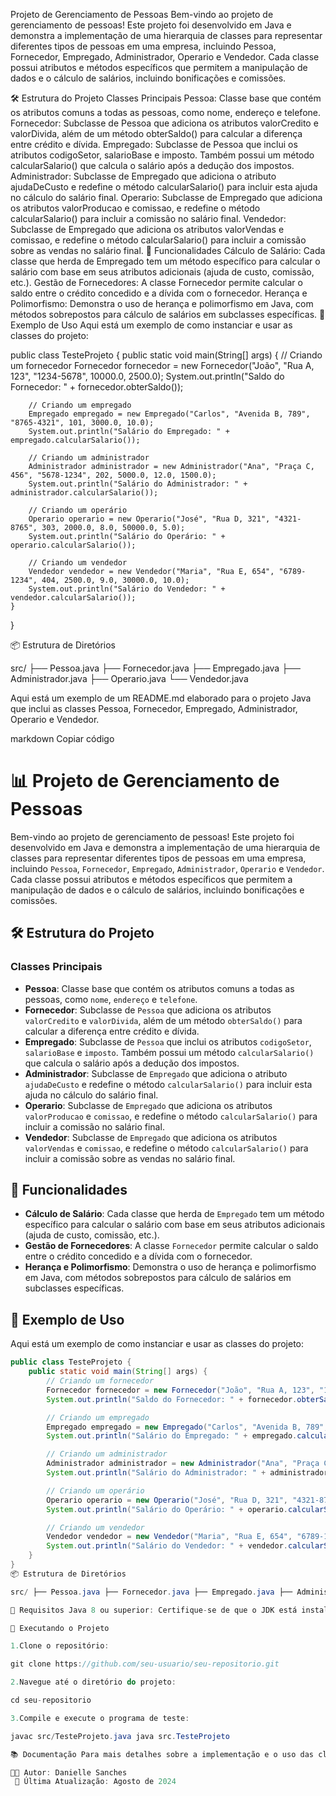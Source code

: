  Projeto de Gerenciamento de Pessoas
Bem-vindo ao projeto de gerenciamento de pessoas! Este projeto foi desenvolvido em Java e demonstra a implementação de uma hierarquia de classes para representar diferentes tipos de pessoas em uma empresa, incluindo Pessoa, Fornecedor, Empregado, Administrador, Operario e Vendedor. Cada classe possui atributos e métodos específicos que permitem a manipulação de dados e o cálculo de salários, incluindo bonificações e comissões.

🛠️ Estrutura do Projeto
Classes Principais
Pessoa: Classe base que contém os atributos comuns a todas as pessoas, como nome, endereço e telefone.
Fornecedor: Subclasse de Pessoa que adiciona os atributos valorCredito e valorDivida, além de um método obterSaldo() para calcular a diferença entre crédito e dívida.
Empregado: Subclasse de Pessoa que inclui os atributos codigoSetor, salarioBase e imposto. Também possui um método calcularSalario() que calcula o salário após a dedução dos impostos.
Administrador: Subclasse de Empregado que adiciona o atributo ajudaDeCusto e redefine o método calcularSalario() para incluir esta ajuda no cálculo do salário final.
Operario: Subclasse de Empregado que adiciona os atributos valorProducao e comissao, e redefine o método calcularSalario() para incluir a comissão no salário final.
Vendedor: Subclasse de Empregado que adiciona os atributos valorVendas e comissao, e redefine o método calcularSalario() para incluir a comissão sobre as vendas no salário final.
🚀 Funcionalidades
Cálculo de Salário: Cada classe que herda de Empregado tem um método específico para calcular o salário com base em seus atributos adicionais (ajuda de custo, comissão, etc.).
Gestão de Fornecedores: A classe Fornecedor permite calcular o saldo entre o crédito concedido e a dívida com o fornecedor.
Herança e Polimorfismo: Demonstra o uso de herança e polimorfismo em Java, com métodos sobrepostos para cálculo de salários em subclasses específicas.
🧩 Exemplo de Uso
Aqui está um exemplo de como instanciar e usar as classes do projeto:

public class TesteProjeto {
    public static void main(String[] args) {
        // Criando um fornecedor
        Fornecedor fornecedor = new Fornecedor("João", "Rua A, 123", "1234-5678", 10000.0, 2500.0);
        System.out.println("Saldo do Fornecedor: " + fornecedor.obterSaldo());

        // Criando um empregado
        Empregado empregado = new Empregado("Carlos", "Avenida B, 789", "8765-4321", 101, 3000.0, 10.0);
        System.out.println("Salário do Empregado: " + empregado.calcularSalario());

        // Criando um administrador
        Administrador administrador = new Administrador("Ana", "Praça C, 456", "5678-1234", 202, 5000.0, 12.0, 1500.0);
        System.out.println("Salário do Administrador: " + administrador.calcularSalario());

        // Criando um operário
        Operario operario = new Operario("José", "Rua D, 321", "4321-8765", 303, 2000.0, 8.0, 50000.0, 5.0);
        System.out.println("Salário do Operário: " + operario.calcularSalario());

        // Criando um vendedor
        Vendedor vendedor = new Vendedor("Maria", "Rua E, 654", "6789-1234", 404, 2500.0, 9.0, 30000.0, 10.0);
        System.out.println("Salário do Vendedor: " + vendedor.calcularSalario());
    }
}

📦 Estrutura de Diretórios

src/
├── Pessoa.java
├── Fornecedor.java
├── Empregado.java
├── Administrador.java
├── Operario.java
└── Vendedor.java


Aqui está um exemplo de um README.md elaborado para o projeto Java que inclui as classes Pessoa, Fornecedor, Empregado, Administrador, Operario e Vendedor.

markdown
Copiar código
# 📊 Projeto de Gerenciamento de Pessoas

Bem-vindo ao projeto de gerenciamento de pessoas! Este projeto foi desenvolvido em Java e demonstra a implementação de uma hierarquia de classes para representar diferentes tipos de pessoas em uma empresa, incluindo `Pessoa`, `Fornecedor`, `Empregado`, `Administrador`, `Operario` e `Vendedor`. Cada classe possui atributos e métodos específicos que permitem a manipulação de dados e o cálculo de salários, incluindo bonificações e comissões.

## 🛠️ Estrutura do Projeto

### Classes Principais
- **Pessoa**: Classe base que contém os atributos comuns a todas as pessoas, como `nome`, `endereço` e `telefone`.
- **Fornecedor**: Subclasse de `Pessoa` que adiciona os atributos `valorCredito` e `valorDivida`, além de um método `obterSaldo()` para calcular a diferença entre crédito e dívida.
- **Empregado**: Subclasse de `Pessoa` que inclui os atributos `codigoSetor`, `salarioBase` e `imposto`. Também possui um método `calcularSalario()` que calcula o salário após a dedução dos impostos.
- **Administrador**: Subclasse de `Empregado` que adiciona o atributo `ajudaDeCusto` e redefine o método `calcularSalario()` para incluir esta ajuda no cálculo do salário final.
- **Operario**: Subclasse de `Empregado` que adiciona os atributos `valorProducao` e `comissao`, e redefine o método `calcularSalario()` para incluir a comissão no salário final.
- **Vendedor**: Subclasse de `Empregado` que adiciona os atributos `valorVendas` e `comissao`, e redefine o método `calcularSalario()` para incluir a comissão sobre as vendas no salário final.

## 🚀 Funcionalidades
- **Cálculo de Salário**: Cada classe que herda de `Empregado` tem um método específico para calcular o salário com base em seus atributos adicionais (ajuda de custo, comissão, etc.).
- **Gestão de Fornecedores**: A classe `Fornecedor` permite calcular o saldo entre o crédito concedido e a dívida com o fornecedor.
- **Herança e Polimorfismo**: Demonstra o uso de herança e polimorfismo em Java, com métodos sobrepostos para cálculo de salários em subclasses específicas.

## 🧩 Exemplo de Uso

Aqui está um exemplo de como instanciar e usar as classes do projeto:

```java
public class TesteProjeto {
    public static void main(String[] args) {
        // Criando um fornecedor
        Fornecedor fornecedor = new Fornecedor("João", "Rua A, 123", "1234-5678", 10000.0, 2500.0);
        System.out.println("Saldo do Fornecedor: " + fornecedor.obterSaldo());

        // Criando um empregado
        Empregado empregado = new Empregado("Carlos", "Avenida B, 789", "8765-4321", 101, 3000.0, 10.0);
        System.out.println("Salário do Empregado: " + empregado.calcularSalario());

        // Criando um administrador
        Administrador administrador = new Administrador("Ana", "Praça C, 456", "5678-1234", 202, 5000.0, 12.0, 1500.0);
        System.out.println("Salário do Administrador: " + administrador.calcularSalario());

        // Criando um operário
        Operario operario = new Operario("José", "Rua D, 321", "4321-8765", 303, 2000.0, 8.0, 50000.0, 5.0);
        System.out.println("Salário do Operário: " + operario.calcularSalario());

        // Criando um vendedor
        Vendedor vendedor = new Vendedor("Maria", "Rua E, 654", "6789-1234", 404, 2500.0, 9.0, 30000.0, 10.0);
        System.out.println("Salário do Vendedor: " + vendedor.calcularSalario());
    }
}
📦 Estrutura de Diretórios

src/ ├── Pessoa.java ├── Fornecedor.java ├── Empregado.java ├── Administrador.java ├── Operario.java └── Vendedor.java

📝 Requisitos Java 8 ou superior: Certifique-se de que o JDK está instalado e configurado corretamente. IDE: Recomenda-se o uso de uma IDE como IntelliJ IDEA, Eclipse ou NetBeans para facilitar o desenvolvimento.

🔄 Executando o Projeto

1.Clone o repositório:

git clone https://github.com/seu-usuario/seu-repositorio.git

2.Navegue até o diretório do projeto:

cd seu-repositorio

3.Compile e execute o programa de teste:

javac src/TesteProjeto.java java src.TesteProjeto

📚 Documentação Para mais detalhes sobre a implementação e o uso das classes, consulte os comentários no código-fonte. Eles fornecem uma descrição detalhada dos métodos e atributos utilizados.

👨‍💻 Autor: Danielle Sanches
 📅 Última Atualização: Agosto de 2024
